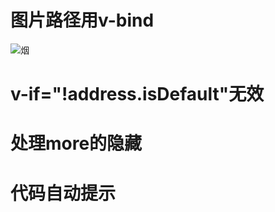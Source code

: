  # 图片路径用v-bind
 <img v-bind:src="item.productImage" alt="烟">

 # v-if="!address.isDefault"无效
 # 处理more的隐藏
 # 代码自动提示